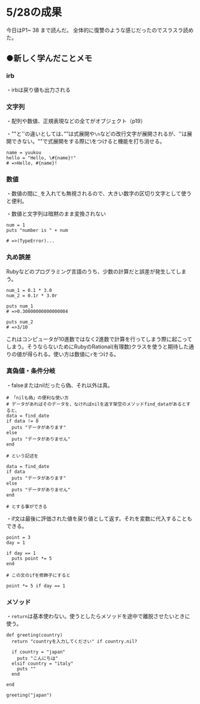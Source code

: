 #  5/28の成果
今日はP1~ 38 まで読んだ。
全体的に復讐のような感じだったのでスラスラ読めた。

## ●新しく学んだことメモ
### irb
・irbは戻り値も出力される

### 文字列
 ・配列や数値、正規表現などの全てがオブジェクト（p19）

 ・""と''の違いとしては、””は式展開や`\n`などの改行文字が展開されるが、''は展開できない。""で式展開をする際に\をつけると機能を打ち消せる。
```
name = yuukou
hello = "Hello, \#{name}!"
# =>Hello, #{name}!
```
### 数値
・数値の間に`_`を入れても無視されるので、大きい数字の区切り文字として使うと便利。

・数値と文字列は暗黙のまま変換されない
```
num = 1
puts "number is " + num 

# =>(TypeError)...
```
### 丸め誤差
Rubyなどのプログラミング言語のうち、少数の計算だと誤差が発生してしまう。
```
num_1 = 0.1 * 3.0
num_2 = 0.1r * 3.0r

puts num_1
# =>0.30000000000000004

puts num_2
# =>3/10
```
これはコンピュータが10進数ではなく2進数で計算を行ってしまう際に起こってしまう。そうならないためにRubyのRational(有理数)クラスを使うと期待した通りの値が得られる。使い方は数値に`r`をつける。

### 真偽値・条件分岐
・falseまたはnilだったら偽、それ以外は真。
```
# 「nilも偽」の便利な使い方
# データがあればそのデータを、なければnilを返す架空のメソッドfind_dataがあるとすると、
data = find_date
if data != 0
  puts "データがあります"
else
  puts "データがありません"
end

# という記述を

data = find_date
if data 
  puts "データがあります"
else
  puts "データがありません"
end

# とする事ができる
```

・if文は最後に評価された値を戻り値として返す。それを変数に代入することもできる。
```
point = 3
day = 1

if day == 1
  puts point *= 5
end

# この文のifを修飾子にすると

point *= 5 if day == 1
```

### メソッド
・`return`は基本使わない。使うとしたらメソッドを途中で離脱させたいときに使う。
```
def greeting(country)
  return "countryを入力してください" if country.nil? 

  if country = "japan"
    puts "こんにちは"
  elsif country = "italy"
    puts ""
  end

end

greeting("japan")
```

